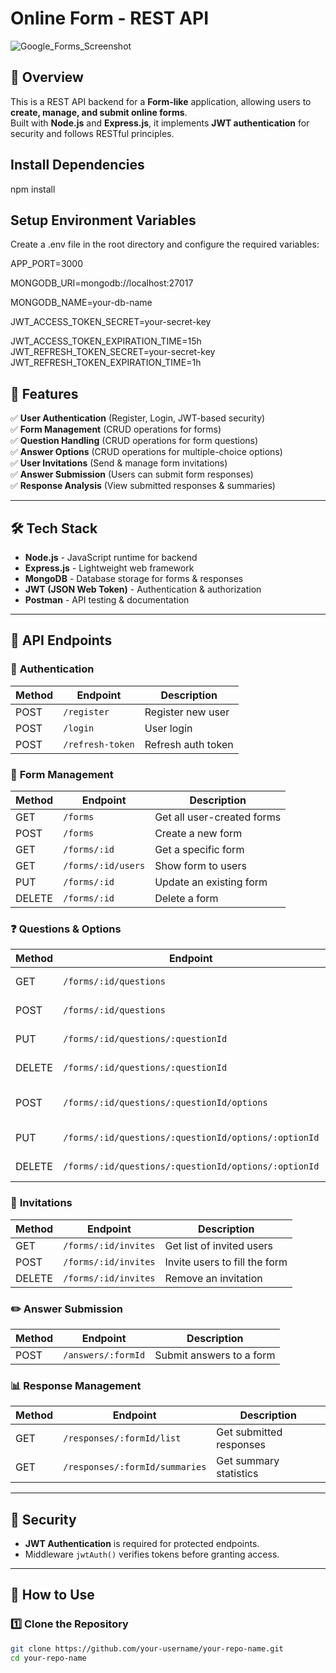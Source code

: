 # Online Form - REST API

![Google_Forms_Screenshot](https://github.com/user-attachments/assets/aededf7d-fcb6-45e4-a1b3-e6382fc8de55)


## 📌 Overview
This is a REST API backend for a **Form-like** application, allowing users to **create, manage, and submit online forms**.  
Built with **Node.js** and **Express.js**, it implements **JWT authentication** for security and follows RESTful principles.

## Install Dependencies
npm install

## Setup Environment Variables
Create a .env file in the root directory and configure the required variables:

APP_PORT=3000

MONGODB_URI=mongodb://localhost:27017

MONGODB_NAME=your-db-name

JWT_ACCESS_TOKEN_SECRET=your-secret-key

JWT_ACCESS_TOKEN_EXPIRATION_TIME=15h
JWT_REFRESH_TOKEN_SECRET=your-secret-key
JWT_REFRESH_TOKEN_EXPIRATION_TIME=1h

## 🚀 Features
✅ **User Authentication** (Register, Login, JWT-based security)  
✅ **Form Management** (CRUD operations for forms)  
✅ **Question Handling** (CRUD operations for form questions)  
✅ **Answer Options** (CRUD operations for multiple-choice options)  
✅ **User Invitations** (Send & manage form invitations)  
✅ **Answer Submission** (Users can submit form responses)  
✅ **Response Analysis** (View submitted responses & summaries)  

---

## 🛠️ Tech Stack
- **Node.js** - JavaScript runtime for backend  
- **Express.js** - Lightweight web framework  
- **MongoDB** - Database storage for forms & responses  
- **JWT (JSON Web Token)** - Authentication & authorization  
- **Postman** - API testing & documentation  

---

## 📌 API Endpoints
### 🔐 **Authentication**
| Method | Endpoint           | Description            |
|--------|--------------------|------------------------|
| POST   | `/register`        | Register new user     |
| POST   | `/login`           | User login            |
| POST   | `/refresh-token`   | Refresh auth token    |

### 📄 **Form Management**
| Method  | Endpoint                | Description                       |
|---------|-------------------------|-----------------------------------|
| GET     | `/forms`                 | Get all user-created forms       |
| POST    | `/forms`                 | Create a new form                |
| GET     | `/forms/:id`             | Get a specific form              |
| GET     | `/forms/:id/users`       | Show form to users               |
| PUT     | `/forms/:id`             | Update an existing form          |
| DELETE  | `/forms/:id`             | Delete a form                    |

### ❓ **Questions & Options**
| Method  | Endpoint                                         | Description                   |
|---------|-------------------------------------------------|-------------------------------|
| GET     | `/forms/:id/questions`                         | Get form questions           |
| POST    | `/forms/:id/questions`                         | Add a question               |
| PUT     | `/forms/:id/questions/:questionId`            | Update a question            |
| DELETE  | `/forms/:id/questions/:questionId`            | Delete a question            |
| POST    | `/forms/:id/questions/:questionId/options`     | Add options to a question    |
| PUT     | `/forms/:id/questions/:questionId/options/:optionId` | Update an option |
| DELETE  | `/forms/:id/questions/:questionId/options/:optionId` | Delete an option |

### 📩 **Invitations**
| Method  | Endpoint                | Description                     |
|---------|-------------------------|---------------------------------|
| GET     | `/forms/:id/invites`    | Get list of invited users      |
| POST    | `/forms/:id/invites`    | Invite users to fill the form  |
| DELETE  | `/forms/:id/invites`    | Remove an invitation           |

### ✏️ **Answer Submission**
| Method  | Endpoint                | Description                   |
|---------|-------------------------|-------------------------------|
| POST    | `/answers/:formId`      | Submit answers to a form     |

### 📊 **Response Management**
| Method  | Endpoint                      | Description                        |
|---------|------------------------------|------------------------------------|
| GET     | `/responses/:formId/list`     | Get submitted responses           |
| GET     | `/responses/:formId/summaries`| Get summary statistics            |

---

## 🔐 Security
- **JWT Authentication** is required for protected endpoints.
- Middleware `jwtAuth()` verifies tokens before granting access.

---

## 📖 How to Use
### 1️⃣ Clone the Repository
```bash
git clone https://github.com/your-username/your-repo-name.git
cd your-repo-name
